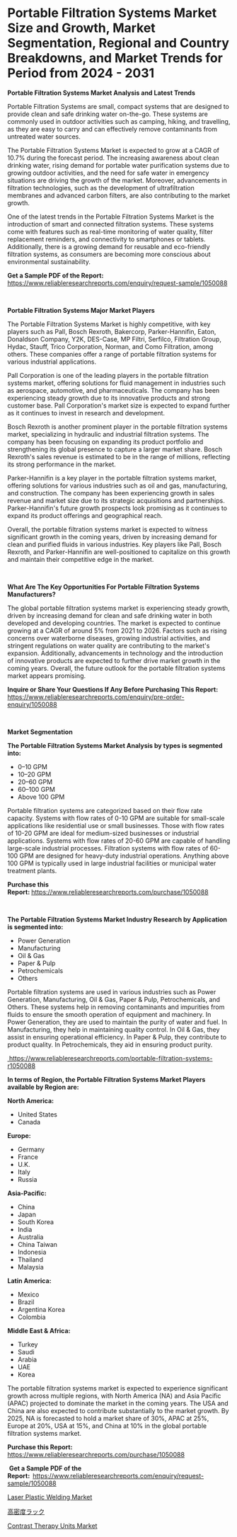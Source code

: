 <p><h1>Portable Filtration Systems Market Size and Growth, Market Segmentation, Regional and Country Breakdowns, and Market Trends for Period from 2024 -  2031</h1></p><p><strong>Portable Filtration Systems Market Analysis and Latest Trends</strong></p>
<p><p>Portable Filtration Systems are small, compact systems that are designed to provide clean and safe drinking water on-the-go. These systems are commonly used in outdoor activities such as camping, hiking, and travelling, as they are easy to carry and can effectively remove contaminants from untreated water sources.</p><p>The Portable Filtration Systems Market is expected to grow at a CAGR of 10.7% during the forecast period. The increasing awareness about clean drinking water, rising demand for portable water purification systems due to growing outdoor activities, and the need for safe water in emergency situations are driving the growth of the market. Moreover, advancements in filtration technologies, such as the development of ultrafiltration membranes and advanced carbon filters, are also contributing to the market growth.</p><p>One of the latest trends in the Portable Filtration Systems Market is the introduction of smart and connected filtration systems. These systems come with features such as real-time monitoring of water quality, filter replacement reminders, and connectivity to smartphones or tablets. Additionally, there is a growing demand for reusable and eco-friendly filtration systems, as consumers are becoming more conscious about environmental sustainability.</p></p>
<p><strong>Get a Sample PDF of the Report:&nbsp;</strong> <a href="https://www.reliableresearchreports.com/enquiry/request-sample/1050088">https://www.reliableresearchreports.com/enquiry/request-sample/1050088</a></p>
<p>&nbsp;</p>
<p><strong>Portable Filtration Systems Major Market Players</strong></p>
<p><p>The Portable Filtration Systems Market is highly competitive, with key players such as Pall, Bosch Rexroth, Bakercorp, Parker-Hannifin, Eaton, Donaldson Company, Y2K, DES-Case, MP Filtri, Serfilco, Filtration Group, Hydac, Stauff, Trico Corporation, Norman, and Como Filtration, among others. These companies offer a range of portable filtration systems for various industrial applications.</p><p>Pall Corporation is one of the leading players in the portable filtration systems market, offering solutions for fluid management in industries such as aerospace, automotive, and pharmaceuticals. The company has been experiencing steady growth due to its innovative products and strong customer base. Pall Corporation's market size is expected to expand further as it continues to invest in research and development.</p><p>Bosch Rexroth is another prominent player in the portable filtration systems market, specializing in hydraulic and industrial filtration systems. The company has been focusing on expanding its product portfolio and strengthening its global presence to capture a larger market share. Bosch Rexroth's sales revenue is estimated to be in the range of millions, reflecting its strong performance in the market.</p><p>Parker-Hannifin is a key player in the portable filtration systems market, offering solutions for various industries such as oil and gas, manufacturing, and construction. The company has been experiencing growth in sales revenue and market size due to its strategic acquisitions and partnerships. Parker-Hannifin's future growth prospects look promising as it continues to expand its product offerings and geographical reach.</p><p>Overall, the portable filtration systems market is expected to witness significant growth in the coming years, driven by increasing demand for clean and purified fluids in various industries. Key players like Pall, Bosch Rexroth, and Parker-Hannifin are well-positioned to capitalize on this growth and maintain their competitive edge in the market.</p></p>
<p>&nbsp;</p>
<p><strong>What Are The Key Opportunities For Portable Filtration Systems Manufacturers?</strong></p>
<p><p>The global portable filtration systems market is experiencing steady growth, driven by increasing demand for clean and safe drinking water in both developed and developing countries. The market is expected to continue growing at a CAGR of around 5% from 2021 to 2026. Factors such as rising concerns over waterborne diseases, growing industrial activities, and stringent regulations on water quality are contributing to the market's expansion. Additionally, advancements in technology and the introduction of innovative products are expected to further drive market growth in the coming years. Overall, the future outlook for the portable filtration systems market appears promising.</p></p>
<p><strong>Inquire or Share Your Questions If Any Before Purchasing This Report:</strong> <a href="https://www.reliableresearchreports.com/enquiry/pre-order-enquiry/1050088">https://www.reliableresearchreports.com/enquiry/pre-order-enquiry/1050088</a></p>
<p>&nbsp;</p>
<p><strong>Market Segmentation</strong></p>
<p><strong>The Portable Filtration Systems Market Analysis by types is segmented into:</strong></p>
<p><ul><li>0–10 GPM</li><li>10–20 GPM</li><li>20–60 GPM</li><li>60–100 GPM</li><li>Above 100 GPM</li></ul></p>
<p><p>Portable filtration systems are categorized based on their flow rate capacity. Systems with flow rates of 0-10 GPM are suitable for small-scale applications like residential use or small businesses. Those with flow rates of 10-20 GPM are ideal for medium-sized businesses or industrial applications. Systems with flow rates of 20-60 GPM are capable of handling large-scale industrial processes. Filtration systems with flow rates of 60-100 GPM are designed for heavy-duty industrial operations. Anything above 100 GPM is typically used in large industrial facilities or municipal water treatment plants.</p></p>
<p><strong>Purchase this Report:&nbsp;</strong><a href="https://www.reliableresearchreports.com/purchase/1050088">https://www.reliableresearchreports.com/purchase/1050088</a></p>
<p>&nbsp;</p>
<p><strong>The Portable Filtration Systems Market Industry Research by Application is segmented into:</strong></p>
<p><ul><li>Power Generation</li><li>Manufacturing</li><li>Oil & Gas</li><li>Paper & Pulp</li><li>Petrochemicals</li><li>Others</li></ul></p>
<p><p>Portable filtration systems are used in various industries such as Power Generation, Manufacturing, Oil & Gas, Paper & Pulp, Petrochemicals, and Others. These systems help in removing contaminants and impurities from fluids to ensure the smooth operation of equipment and machinery. In Power Generation, they are used to maintain the purity of water and fuel. In Manufacturing, they help in maintaining quality control. In Oil & Gas, they assist in ensuring operational efficiency. In Paper & Pulp, they contribute to product quality. In Petrochemicals, they aid in ensuring product purity.</p></p>
<p><a href="https://www.reliableresearchreports.com/portable-filtration-systems-r1050088">&nbsp;https://www.reliableresearchreports.com/portable-filtration-systems-r1050088</a></p>
<p><strong>In terms of Region, the Portable Filtration Systems Market Players available by Region are:</strong></p>
<p>
    <p> <strong> North America: </strong>
        <ul>
            <li>United States</li>
            <li>Canada</li>
        </ul>
        </p> 
    <p> <strong> Europe: </strong>
        <ul>
            <li>Germany</li>
            <li>France</li>
            <li>U.K.</li>
            <li>Italy</li>
            <li>Russia</li>
        </ul>
        </p> 
    <p> <strong> Asia-Pacific: </strong>
        <ul>
            <li>China</li>
            <li>Japan</li>
            <li>South Korea</li>
            <li>India</li>
            <li>Australia</li>
            <li>China Taiwan</li>
            <li>Indonesia</li>
            <li>Thailand</li>
            <li>Malaysia</li>
        </ul>
        </p> 
    <p> <strong> Latin America: </strong>
        <ul>
            <li>Mexico</li>
            <li>Brazil</li>
            <li>Argentina Korea</li>
            <li>Colombia</li>
        </ul>
        </p> 
    <p> <strong> Middle East & Africa: </strong>
        <ul>
            <li>Turkey</li>
            <li>Saudi</li>
            <li>Arabia</li>
            <li>UAE</li>
            <li>Korea</li>
        </ul>
    </p>
    </p>
<p><p>The portable filtration systems market is expected to experience significant growth across multiple regions, with North America (NA) and Asia Pacific (APAC) projected to dominate the market in the coming years. The USA and China are also expected to contribute substantially to the market growth. By 2025, NA is forecasted to hold a market share of 30%, APAC at 25%, Europe at 20%, USA at 15%, and China at 10% in the global portable filtration systems market.</p></p>
<p><strong>Purchase this Report: </strong><a href="https://www.reliableresearchreports.com/purchase/1050088">https://www.reliableresearchreports.com/purchase/1050088</a></p>
<p>&nbsp;<strong>Get a Sample PDF of the Report:&nbsp;&nbsp;</strong><a href="https://www.reliableresearchreports.com/enquiry/request-sample/1050088">https://www.reliableresearchreports.com/enquiry/request-sample/1050088</a></p>
<p><strong></strong></p>
<p><p><a href="https://github.com/lorenzaSchmeler/Market-Research-Report-List-1/blob/main/laser-plastic-welding-market.md">Laser Plastic Welding Market</a></p><p><a href="https://github.com/vtbvgl20191192/Market-Research-Report-List-2/blob/main/9395106155267.md">高密度ラック</a></p><p><a href="https://view.publitas.com/reportprime-1/market-forecast-global-contrast-therapy-units-trends-and-impact-analysis-2024-2031-by-application-knee-shoulder-foot-back-other-and-by-type-total-immersion-type-used-locally-type/">Contrast Therapy Units Market</a></p></p>